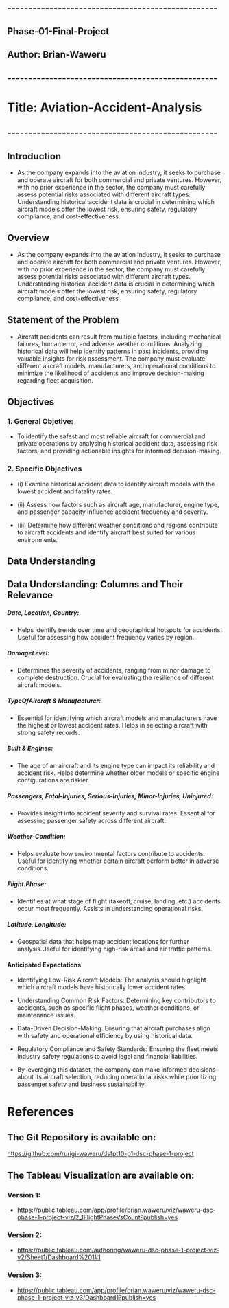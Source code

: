 ## --------------------------------------------------

## Phase-01-Final-Project
## Author: Brian-Waweru

## --------------------------------------------------

# Title: Aviation-Accident-Analysis

## --------------------------------------------------
## Introduction
- As the company expands into the aviation industry, it seeks to purchase and operate aircraft for both commercial and private ventures. However, with no prior experience in the sector, the company must carefully assess potential risks associated with different aircraft types. Understanding historical accident data is crucial in determining which aircraft models offer the lowest risk, ensuring safety, regulatory compliance, and cost-effectiveness.

## Overview
- As the company expands into the aviation industry, it seeks to purchase and operate aircraft for both commercial and private ventures. However, with no prior experience in the sector, the company must carefully assess potential risks associated with different aircraft types. Understanding historical accident data is crucial in determining which aircraft models offer the lowest risk, ensuring safety, regulatory compliance, and cost-effectiveness

## Statement of the Problem
- Aircraft accidents can result from multiple factors, including mechanical failures, human error, and adverse weather conditions. Analyzing historical data will help identify patterns in past incidents, providing valuable insights for risk assessment. The company must evaluate different aircraft models, manufacturers, and operational conditions to minimize the likelihood of accidents and improve decision-making regarding fleet acquisition.

## Objectives 
### 1. General Objetive: 
- To identify the safest and most reliable aircraft for commercial and private operations by analysing historical accident data, assessing risk factors, and providing actionable insights for informed decision-making.

### 2. Specific Objectives
- (i) Examine historical accident data to identify aircraft models with the lowest accident and fatality rates.

- (ii) Assess how factors such as aircraft age, manufacturer, engine type, and passenger capacity influence accident frequency and severity.

- (iii) Determine how different weather conditions and regions contribute to aircraft accidents and identify aircraft best suited for various environments.

## Data Understanding
## Data Understanding: Columns and Their Relevance
##### Date, Location, Country:

- Helps identify trends over time and geographical hotspots for accidents. Useful for assessing how accident frequency varies by region.

##### DamageLevel:

- Determines the severity of accidents, ranging from minor damage to complete destruction. Crucial for evaluating the resilience of different aircraft models.

##### TypeOfAircraft & Manufacturer:

- Essential for identifying which aircraft models and manufacturers have the highest or lowest accident rates. Helps in selecting aircraft with strong safety records. 

##### Built & Engines:

- The age of an aircraft and its engine type can impact its reliability and accident risk.
Helps determine whether older models or specific engine configurations are riskier.

##### Passengers, Fatal-Injuries, Serious-Injuries, Minor-Injuries, Uninjured:

- Provides insight into accident severity and survival rates. Essential for assessing passenger safety across different aircraft.

##### Weather-Condition:

- Helps evaluate how environmental factors contribute to accidents. Useful for identifying whether certain aircraft perform better in adverse conditions.

##### Flight.Phase:

- Identifies at what stage of flight (takeoff, cruise, landing, etc.) accidents occur most frequently.
Assists in understanding operational risks.

##### Latitude, Longitude:

- Geospatial data that helps map accident locations for further analysis.Useful for identifying high-risk areas and air traffic patterns.

#### Anticipated Expectations

- Identifying Low-Risk Aircraft Models: The analysis should highlight which aircraft models have historically lower accident rates.

- Understanding Common Risk Factors: Determining key contributors to accidents, such as specific flight phases, weather conditions, or maintenance issues.

- Data-Driven Decision-Making: Ensuring that aircraft purchases align with safety and operational efficiency by using historical data.

- Regulatory Compliance and Safety Standards: Ensuring the fleet meets industry safety regulations to avoid legal and financial liabilities.

- By leveraging this dataset, the company can make informed decisions about its aircraft selection, reducing operational risks while prioritizing passenger safety and business sustainability.

# References
## The Git Repository is available on:
https://github.com/rurigi-waweru/dsfpt10-p1-dsc-phase-1-project

## The Tableau Visualization are available on:
### Version 1:
- https://public.tableau.com/app/profile/brian.waweru/viz/waweru-dsc-phase-1-project-viz/2_1FlightPhaseVsCount?publish=yes

### Version 2:
- https://public.tableau.com/authoring/waweru-dsc-phase-1-project-viz-v2/Sheet1/Dashboard%201#1

### Version 3:
- https://public.tableau.com/app/profile/brian.waweru/viz/waweru-dsc-phase-1-project-viz-v3/Dashboard1?publish=yes
